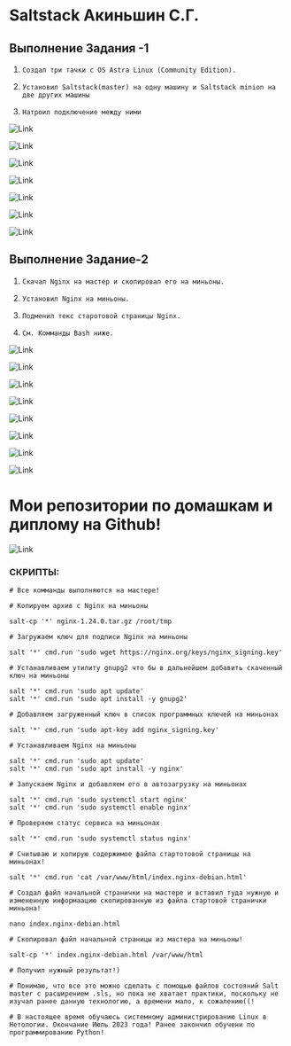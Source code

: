 # Saltstack Акиньшин С.Г.




## Выполнение Задания -1

1. `Создал три тачки с OS Astra Linux (Community Edition).`

2. `Установил Saltstack(master) на одну машину и Saltstack minion на две других машины`

3. `Натроил подключение между ними`


![Link](https://github.com/akinya1974/Saltstack/blob/main/JPG/Создал%20машины-1.jpg)

![Link](https://github.com/akinya1974/Saltstack/blob/main/JPG/Создал%20машины-2.jpg)

![Link](https://github.com/akinya1974/Saltstack/blob/main/JPG/IP.jpg)

![Link](https://github.com/akinya1974/Saltstack/blob/main/JPG/Статус%20Master.jpg)

![Link](https://github.com/akinya1974/Saltstack/blob/main/JPG/Статус%20Minion.jpg)

![Link](https://github.com/akinya1974/Saltstack/blob/main/JPG/Статус%20ключей.jpg)

![Link](https://github.com/akinya1974/Saltstack/blob/main/JPG/Ping%20minions.jpg)



## Выполнение Задание-2

1. `Скачал Nginx на мастер и скопировал его на миньоны.`

2. `Установил Nginx на миньоны.`

3. `Подменил текс старотовой страницы Nginx.`

4. `См. Комманды Bash ниже.`

![Link](https://github.com/akinya1974/Saltstack/blob/main/JPG2/Установка%20NGINX.jpg)

![Link](https://github.com/akinya1974/Saltstack/blob/main/JPG2/Установка%20NGINX-2.jpg)

![Link](https://github.com/akinya1974/Saltstack/blob/main/JPG2/NGINX%20Status.jpg)

![Link](https://github.com/akinya1974/Saltstack/blob/main/JPG2/Nginx%20run-1.jpg)

![Link](https://github.com/akinya1974/Saltstack/blob/main/JPG2/Nginx%20run-2.jpg)

![Link](https://github.com/akinya1974/Saltstack/blob/main/JPG2/Стартовая%20страница!.jpg)

![Link](https://github.com/akinya1974/Saltstack/blob/main/JPG2/Nginx%20finish-1.jpg)

![Link](https://github.com/akinya1974/Saltstack/blob/main/JPG2/Nginx%20finish-2.jpg)


# Мои репозитории по домашкам и диплому на Github!

![Link](https://github.com/akinya1974?tab=repositories)


### СКРИПТЫ:

```
# Все комманды выполняются на мастере!

# Копируем архив с Nginx на миньоны

salt-cp '*' nginx-1.24.0.tar.gz /root/tmp

# Загружаем ключ для подписи Nginx на миньоны

salt '*' cmd.run 'sudo wget https://nginx.org/keys/nginx_signing.key'

# Устанавливаем утилиту gnupg2 что бы в дальнейшем добавить скаченный ключ на миньоны

salt '*' cmd.run 'sudo apt update'
salt '*' cmd.run 'sudo apt install -y gnupg2'

# Добавляем загруженный ключ в список программных ключей на миньонах

salt '*' cmd.run 'sudo apt-key add nginx_signing.key'

# Устанавливаем Nginx на миньоны

salt '*' cmd.run 'sudo apt update'
salt '*' cmd.run 'sudo apt install -y nginx'

# Запускаем Nginx и добавляем его в автозагрузку на миньонах

salt '*' cmd.run 'sudo systemctl start nginx'
salt '*' cmd.run 'sudo systemctl enable nginx'

# Проверяем статус сервиса на миньонах

salt '*' cmd.run 'sudo systemctl status nginx'

# Считываю и копирую содержимое файла стартотовой страницы на миньонах!

salt '*' cmd.run 'cat /var/www/html/index.nginx-debian.html'

# Создал файл начальной странички на мастере и вставил туда нужную и измененную информаацию скопированную из файла стартовой странички миньона! 

nano index.nginx-debian.html

# Скопировал файл начальной страницы из мастера на миньоны!

salt-cp '*' index.nginx-debian.html /var/www/html

# Получил нужный результат!)

# Понимаю, что все это можно сделать с помощью файлов состояний Salt master с расширением .sls, но пока не хватает практики, поскольку не изучал ранее данную технологию, а времени мало, к сожалению((!

# В настоящее время обучаюсь системному администрированию Linux в Нетологии. Окончание Июль 2023 года! Ранее закончил обучени по программированию Python!

```
